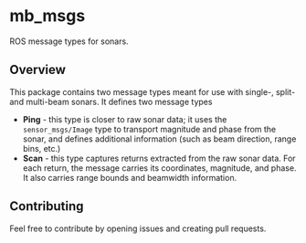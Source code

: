# mb_msgs

ROS message types for sonars.

## Overview

This package contains two message types meant for use with single-, split- and multi-beam sonars. It defines two message types

* **Ping** - this type is closer to raw sonar data; it uses the `sensor_msgs/Image` type to transport magnitude and phase from the sonar, and defines additional information (such as beam direction, range bins, etc.)
* **Scan** - this type captures returns extracted from the raw sonar data. For each return, the message carries its coordinates, magnitude, and phase. It also carries range bounds and beamwidth information.

## Contributing

Feel free to contribute by opening issues and creating pull requests.
